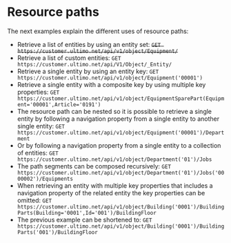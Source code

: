 # Resource paths

The next examples explain the different uses of resource paths:

* Retrieve a list of entities by using an entity set:     ~~`GET https://customer.ultimo.net/api/v1/object/Equipment/`~~  
* Retrieve a list of custom entities:    `GET https://customer.ultimo.net/api/V1/Object/_Entity/`  
* Retrieve a single entity by using an entity key:    `GET https://customer.ultimo.net/api/v1/object/Equipment('00001')`  
* Retrieve a single entity with a composite key by using multiple key properties:    `GET https://customer.ultimo.net/api/v1/object/EquipmentSparePart(Equipment='00001',Article='0191')` 
* The resource path can be nested so it is possible to retrieve a single entity by following a navigation property from a single entity to another single entity:    `GET https://customer.ultimo.net/api/v1/object/Equipment('00001')/Department`  
* Or by following a navigation property from a single entity to a collection of entities:    `GET https://customer.ultimo.net/api/v1/object/Department('01')/Jobs`  
* The path segments can be composed recursively:    `GET https://customer.ultimo.net/api/v1/object/Department('01')/Jobs('0000002')/Equipments` 
* When retrieving an entity with multiple key properties that includes a navigation property of the related entity the key properties can be omitted:    `GET https://customer.ultimo.net/api/v1/object/Building('0001')/BuildingParts(Building='0001',Id='001')/BuildingFloor`   
* The previous example can be shortened to:    `GET https://customer.ultimo.net/api/v1/object/Building('0001')/BuildingParts('001')/BuildingFloor`

